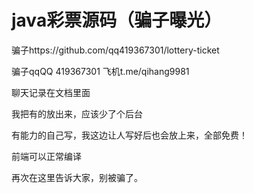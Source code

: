 # java彩票源码（骗子曝光）
骗子https://github.com/qq419367301/lottery-ticket

骗子qqQQ 419367301 飞机t.me/qihang9981

聊天记录在文档里面

我把有的放出来，应该少了个后台

有能力的自己写，我这边让人写好后也会放上来，全部免费！


前端可以正常编译


再次在这里告诉大家，别被骗了。
